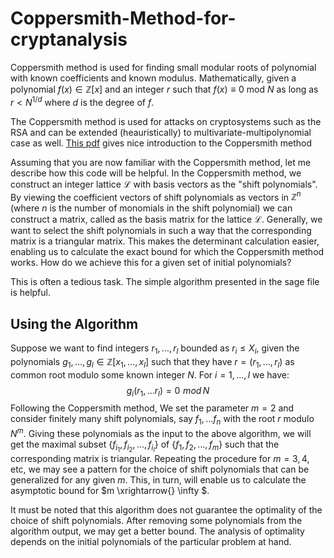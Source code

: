 # Coppersmith-Method-for-cryptanalysis

Coppersmith method is used for finding small modular roots of polynomial with known coefficients and known modulus. Mathematically, given a polynomial 
$f(x) \in \mathbb{Z}[x]$ and an integer $r$ such that $f(x) \equiv 0$ mod $N$ as long as $r< N ^{1/d}$ where $d$ is the degree of $f$. 

The Coppersmith method is used for attacks on  cryptosystems such as the RSA and can be extended (heauristically) to multivariate-multipolynomial case as well. [This pdf](https://www.cits.ruhr-uni-bochum.de/imperia/md/content/may/paper/intro_to_coppersmiths_method.pdf) gives nice introduction to the Coppersmith method 

Assuming that you are now familiar with the Coppersmith method, let me describe how this code will be helpful. In the Coppersmith method, we construct an integer lattice $\mathcal{L}$ with basis vectors as the "shift polynomials". By viewing the coefficient vectors of shift polynomials as vectors in $\mathbb{Z}^n$ (where $n$ is the number of monomials in the shift polynomial) we can construct a matrix, called as the basis matrix for the lattice $\mathcal{L}$. Generally, we want to select the shift polynomials in such a way that the corresponding matrix is a triangular matrix. This makes the determinant calculation easier, enabling us to calculate the exact bound for which the Coppersmith method works. How do we achieve this for a given set of initial polynomials?

This is often a tedious task. The simple algorithm presented in the sage file is helpful.

## Using the Algorithm
Suppose we want to find integers $r_1, ..., r_l$ bounded as $r_i \leq X_i$, given the polynomials $g_1,. . ., g_l \in \mathbb{Z}[ x_1,..., x_l ]$ such that they have $r=(r_1,... ,r_l)$ as common root modulo some known integer $N$. For $i=1,... , l$ we  have: $$g_i (r_1, ... r_l) = 0 \hspace{4pt} mod \hspace{2pt} N$$
Following the Coppersmith method, We set the parameter $m=2$ and consider finitely many shift polynomials, say $f_1, . . . f_n$ with the root $r$ modulo $N^m$.  Giving these polynomials as the input to the above algorithm, we will get the maximal subset $\{f_{i_1}, f_{i_2}, . . ., f_{i_l}\}$ of  $\{f_1, f_2, . . ., f_m\}$ such that the corresponding matrix is triangular. Repeating the procedure for $m=3, 4$, etc, we may see a pattern for the choice of shift polynomials that can be generalized for any given $m$. This, in turn, will enable us to calculate the asymptotic bound for $m \xrightarrow{} \infty $.

It must be noted that this algorithm does not guarantee the optimality of the choice of shift polynomials. After removing some polynomials from the algorithm output, we may get a better bound. The analysis of optimality depends on the initial polynomials of the particular problem at hand. 
